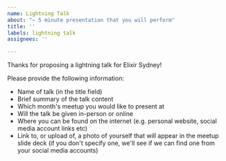 ```yaml
---
name: Lightning Talk
about: "~ 5 minute presentation that you will perform"
title: ''
labels: lightning talk
assignees: ''

---
```


Thanks for proposing a lightning talk for Elixir Sydney!

Please provide the following information:

- Name of talk (in the title field)
- Brief summary of the talk content
- Which month's meetup you would like to present at
- Will the talk be given in-person or online
- Where you can be found on the internet (e.g. personal website, social media account links etc)
- Link to, or upload of, a photo of yourself that will appear in the meetup slide deck (if you don't specify one, we'll see if we can find one from your social media accounts)
